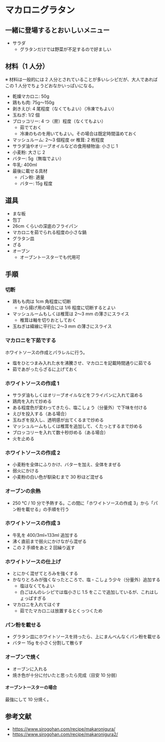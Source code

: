 # マカロニグラタン

## 一緒に登場するとおいしいメニュー

- サラダ
  - グラタンだけでは野菜が不足するので好ましい

## 材料（1 人分）

※ 材料は一般的には 2 人分とされていることが多いレシピだが、大人であればこの 1 人分でちょうどおなかいっぱいになる。 

- 乾燥マカロニ: 50g
- 鶏もも肉: 75g〜150g
- 剥きえび: 4 尾程度（なくてもよい）（冷凍でもよい）
- 玉ねぎ: 1/2 個
- ブロッコリー: 4 つ（房）程度（なくてもよい）
  - 茹でておく
  - 冷凍のものを用いてもよい。その場合は既定時間温めておく
- マッシュルーム: 2〜3 個程度 or 椎茸: 2 枚程度
- サラダ油やオリーブオイルなどの食用植物油: 小さじ 1
- 小麦粉: 大さじ 2
- バター: 5g（無塩でよい）
- 牛乳: 400ml
- 最後に載せる具材
  - パン粉: 適量
  - バター: 15g 程度

## 道具

- まな板
- 包丁
- 26cm くらいの深底のフライパン
- マカロニを茹でられる程度の小さな鍋
- グラタン皿
- ざる
- オーブン
  - オーブントースターでも代用可

## 手順

### 切断

- 鶏もも肉は 1cm 角程度に切断
  - から揚げ用の場合には 1/6 程度に切断するとよい
- マッシュルームもしくは椎茸は 2〜3 mm の薄さにスライス
  - 椎茸は軸を切りおとしておく
- 玉ねぎは緯線に平行に 2〜3 mm の薄さにスライス

### マカロニを下茹でする

ホワイトソースの作成とパラレルに行う。

- 塩をひとつまみ入れた水を沸騰させ、マカロニを記載時間通りに茹でる
- 茹であがったらざるに上げておく

### ホワイトソースの作成 1

- サラダ油もしくはオリーブオイルなどをフライパンに入れて温める
- 鶏肉を入れて炒める
- ある程度色が変わってきたら、塩こしょう（分量外）で下味を付ける
- えびを投入する（ある場合）
- 玉ねぎを投入し、透明感が出てくるまで炒める
- マッシュルームもしくは椎茸を追加して、くたっとするまで炒める
- ブロッコリーを入れて数十秒炒める（ある場合）
- 火を止める

### ホワイトソースの作成 2

- 小麦粉を全体にふりかけ、バターを加え、全体をまぜる
- 弱火にかける
- 小麦粉の白い色が馴染むまで 30 秒ほど混ぜる

### オーブンの余熱

- 250 ℃ / 10 分で予熱する。この間に「ホワイトソースの作成 3」から「パン粉を載せる」の手順を行う

### ホワイトソースの作成 3

- 牛乳を 400/3ml=133ml 追加する
- 沸く直前まで弱火にかけながら混ぜる
- この 2 手順をあと 2 回繰り返す

### ホワイトソースの仕上げ

- とにかく混ぜてとろみを強くする
- かなりとろみが強くなったところで、塩・こしょう少々（分量外）追加する
  - 塩はなくてもよい
  - 白ごはんのレシピでは塩小さじ 1.5 をここで追加しているが、これはしょっぱすぎる
- マカロニを入れてほぐす
  - 茹でたマカロニは放置するとくっつくため

### パン粉を載せる

- グラタン皿にホワイトソースを持ったら、上にまんべんなくパン粉を載せる
- バター 15g を小さく分割して散らす

### オーブンで焼く

- オーブンに入れる
- 焼き色が十分に付いたと思ったら完成（目安 10 分弱）

#### オーブントースターの場合

最強にして 10 分焼く。

## 参考文献

- https://www.sirogohan.com/recipe/makaronigura/
- https://www.sirogohan.com/recipe/makaronigura2/
  
